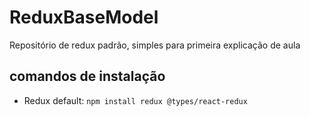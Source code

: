 # ReduxBaseModel
Repositório de redux padrão, simples para primeira explicação de aula


## comandos de instalação
- Redux default: `npm install redux @types/react-redux`